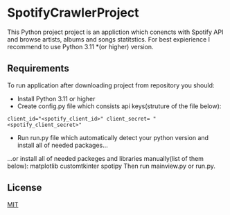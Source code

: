
# SpotifyCrawlerProject

This Python project project is an appliction which conencts with Spotify API and browse artists, albums and songs statitstics. For best expierience I recommend to use Python 3.11 *(or higher) version.
## Requirements

To run application after downloading project from repository you should:

- Install Python 3.11 or higher
- Create config.py file which consists api keys(struture of the file below):

```
client_id="<spotify_client_id>" client_secret= "<spotify_client_secret>"

```

- Run run.py file which automatically detect your python version and install all of needed packages... 


...or install all of needed packeges and libraries manually(list of them below): matplotlib customtkinter spotipy Then run mainview.py or run.py.
## License

[MIT](https://choosealicense.com/licenses/mit/)

